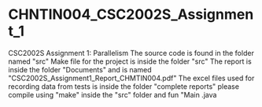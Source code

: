 # CHNTIN004_CSC2002S_Assignment_1
CSC2002S Assignment 1: Parallelism
The source code is found in the folder named "src"
Make file for the project is inside the folder "src"
The report is inside the folder "Documents" and is named "CSC2002S_Assignment1_Report_CHMTIN004.pdf"
The excel files used for recording data from tests is inside the folder "complete reports"
please compile using "make" inside the "src" folder and fun "Main .java
